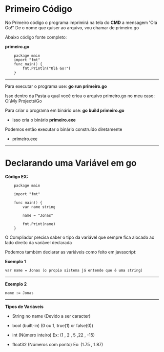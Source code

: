 # Primeiro Código 

No Primeiro código o programa imprimirá na tela do **CMD** a mensagem 'Olá Go!"
De o nome que quiser ao arquivo, vou chamar de primeiro.go

Abaixo código fonte completo:

**primeiro.go**

```
    package main
    import "fmt"
    func main() {
        fmt.Println("Olá Go!")
    }
```
-------
Para executar o programa use: **go run primeiro.go**

 Isso dentro da Pasta a qual você criou o arquivo primeiro.go no meu caso: C:\My Projects\Go

Para criar o programa em binário use: **go build primeiro.go**

 - Isso cria o binário **primeiro.exe**

 Podemos então executar o binário construído diretamente

 - primeiro.exe

 --------------------------


 # Declarando uma Variável em go

 **Código EX:**

```
    package main

    import "fmt"

    func main() {
        var name string

        name = "Jonas"

        fmt.Print(name)
    }
```

O Compliador precisa saber o tipo da variável que sempre fica alocado ao lado direito da variável declarada

Podemos também declarar as variáveis como feito em javascript:

**Exemplo 1** 

    var name = Jonas (o propio sistema já entende que é uma string)

----------

**Exemplo 2**

    name := Jonas

-------

**Tipos de Variáveis**

 - String no name (Devido a ser caracter)

 - bool (built-in) (0 ou 1, true(1) or false(0))

 - int (Número inteiro) Ex: (1 , 2 , 5 ,22 , -15)

 - float32 (Números com ponto) Ex: (1.75 , 1.87)